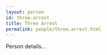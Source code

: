 ```yaml
---
layout: person
id: three.arrest
title: Three Arrest
permalink: people/three.arrest.html
---
```


Person details...